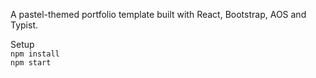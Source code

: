 A pastel-themed portfolio template built with React, Bootstrap, AOS and Typist. 

Setup <br>
`npm install`<br>
 `npm start`
